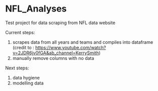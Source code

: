 # NFL_Analyses
 Test project for data scraping from NFL data website
 
 Current steps:
 1. scrapes data from all years and teams and compiles into dataframe (credit to : https://www.youtube.com/watch?v=2JDR6jv0fGA&ab_channel=KerrySmith)
 2. manually remove columns with no data
 
 Next steps:
 1. data hygiene
 2. modelling data